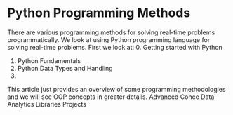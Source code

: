 # Python Programming Methods

There are various programming methods for solving real-time problems programmatically. We look at using Python programming language for solving real-time problems.
First we look at:
0. Getting started with Python
1. Python Fundamentals
2. Python Data Types and Handling
3. 
This article just provides an overview of some programming methodologies and we will see OOP concepts in greater details.
Advanced Conce
Data Analytics Libraries
Projects
